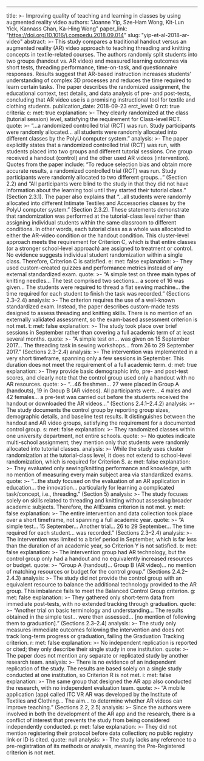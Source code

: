 ---
title: >-
  Improving quality of teaching and learning in classes by using augmented
  reality video
authors: "Joanne Yip, Sze-Ham Wong, Kit-Lun Yick, Kannass Chan, Ka-Hing Wong"
paper_link: "https://doi.org/10.1016/j.compedu.2018.09.014"
slug: "yip-et-al-2018-ar-video"
abstract: >-
  This study compares a traditional handout versus an augmented reality (AR)
  video approach to teaching threading and knitting concepts in textile-related
  courses. The authors randomly split students into two groups (handout vs. AR
  video) and measured learning outcomes via short tests, threading performance,
  time-on-task, and questionnaire responses. Results suggest that AR-based
  instruction increases students’ understanding of complex 3D processes and
  reduces the time required to learn certain tasks. The paper describes the
  randomized assignment, the educational context, test details, and data analysis
  of pre- and post-tests, concluding that AR video use is a promising
  instructional tool for textile and clothing students.
publication_date: 2018-09-23
erct_level: 0
rct: true
criteria:
  c:
    met: true
    explanation: >-
      They clearly randomized at the class (tutorial session) level,
      satisfying the requirement for Class-level RCT.
    quote: >-
      “...a randomized controlled trial (RCT) was run. Study participants were
      randomly allocated... all students were randomly allocated into different
      classes by the PolyU computer system.”
    analysis: >-
      The paper explicitly states that a randomized controlled trial (RCT) was
      run, with students placed into two groups and different tutorial sessions.
      One group received a handout (control) and the other used AR videos
      (intervention). Quotes from the paper include: “To reduce selection bias
      and obtain more accurate results, a randomized controlled trial (RCT) was
      run. Study participants were randomly allocated to two different groups...”
      (Section 2.2) and “All participants were blind to the study in that they did
      not have information about the learning tool until they started their
      tutorial class.” (Section 2.3.1). The paper also explains that “...all
      students were randomly allocated into different Intimate Textiles and
      Accessories classes by the PolyU computer system.” (Section 2.3.2). These
      statements demonstrate that randomization was performed at the
      tutorial-class level rather than assigning individual students within the
      same classroom to different conditions. In other words, each tutorial class
      as a whole was allocated to either the AR-video condition or the handout
      condition. This cluster-level approach meets the requirement for Criterion
      C, which is that entire classes (or a stronger school-level approach) are
      assigned to treatment or control. No evidence suggests individual student
      randomization within a single class. Therefore, Criterion C is satisfied.
  e:
    met: false
    explanation: >-
      They used custom-created quizzes and performance metrics instead of any
      external standardized exam.
    quote: >-
      “A simple test on three main types of knitting needles… The test comprised
      two sections… a score of 16 was given… The students were required to thread
      a flat sewing machine… the time required for each student to finish the
      task was recorded.” (Sections 2.3–2.4)
    analysis: >-
      The criterion requires the use of a well-known standardized exam. Instead,
      the paper describes custom-made tests designed to assess threading and
      knitting skills. There is no mention of an externally validated assessment,
      so the exam-based assessment criterion is not met.
  t:
    met: false
    explanation: >-
      The study took place over brief sessions in September rather than covering a
      full academic term of at least several months.
    quote: >-
      “A simple test on… was given on 15 September 2017… The threading task in
      sewing workshops… from 26 to 29 September 2017.” (Sections 2.3–2.4)
    analysis: >-
      The intervention was implemented in a very short timeframe, spanning only a
      few sessions in September. This duration does not meet the requirement of a
      full academic term.
  d:
    met: true
    explanation: >-
      They provide basic demographic info, pre- and post-test scores, and clearly
      note that the control group used only a handout with no AR resources.
    quote: >-
      “...46 freshmen… 27 were placed in Group A (handouts), 19 in Group B (AR
      videos). All participants were… 4 males and 42 females… a pre-test was
      carried out before the students received the handout or downloaded the AR
      videos…” (Sections 2.4.1–2.4.2)
    analysis: >-
      The study documents the control group by reporting group sizes, demographic
      details, and baseline test results. It distinguishes between the handout and
      AR video groups, satisfying the requirement for a documented control group.
  s:
    met: false
    explanation: >-
      They randomized classes within one university department, not entire schools.
    quote: >-
      No quotes indicate multi-school assignment; they mention only that students
      were randomly allocated into tutorial classes.
    analysis: >-
      While the study uses cluster randomization at the tutorial-class level, it
      does not extend to school-level randomization, which is required for Criterion
      S.
  a:
    met: false
    explanation: >-
      They evaluated only sewing/knitting performance and knowledge, with no
      mention of measuring every main subject area via standardized exams.
    quote: >-
      “...the study focused on the evaluation of an AR application in education…
      the innovation… particularly for learning a complicated task/concept, i.e.,
      threading.” (Section 5)
    analysis: >-
      The study focuses solely on skills related to threading and knitting without
      assessing broader academic subjects. Therefore, the AllExams criterion is not met.
  y:
    met: false
    explanation: >-
      The entire intervention and data collection took place over a short timeframe,
      not spanning a full academic year.
    quote: >-
      “A simple test… 15 September… Another trial… 26 to 29 September… The time
      required for each student… was recorded.” (Sections 2.3–2.4)
    analysis: >-
      The intervention was limited to a brief period in September, which is far less
      than the duration of an academic year, so Criterion Y is not satisfied.
  b:
    met: false
    explanation: >-
      The intervention group had AR technology, but the control group only had a
      handout and no equivalently increased resources or budget.
    quote: >-
      “Group A (handout)… Group B (AR video)… no mention of matching resources or
      budget for the control group.” (Sections 2.4.2–2.4.3)
    analysis: >-
      The study did not provide the control group with an equivalent resource to
      balance the additional technology provided to the AR group. This imbalance
      fails to meet the Balanced Control Group criterion.
  g:
    met: false
    explanation: >-
      They gathered only short-term data from immediate post-tests, with no extended
      tracking through graduation.
    quote: >-
      “Another trial on basic terminology and understanding… The results obtained
      in the simple test… were then assessed… [no mention of following them to
      graduation].” (Sections 2.3–2.4)
    analysis: >-
      The study only measures immediate outcomes following the intervention and
      does not track long-term progress or graduation, failing the Graduation
      Tracking criterion.
  r:
    met: false
    explanation: >-
      No independent replication is reported or cited; they only describe their
      single study in one institution.
    quote: >-
      The paper does not mention any separate or replicated study by another
      research team.
    analysis: >-
      There is no evidence of an independent replication of the study. The results
      are based solely on a single study conducted at one institution, so Criterion R
      is not met.
  i:
    met: false
    explanation: >-
      The same group that designed the AR app also conducted the research, with no
      independent evaluation team.
    quote: >-
      “A mobile application (app) called ITC VR AR was developed by the Institute
      of Textiles and Clothing… The aim… to determine whether AR videos can improve
      teaching.” (Sections 2.2, 2.5)
    analysis: >-
      Since the authors were involved in both the development of the AR app and the
      research, there is a conflict of interest that prevents the study from being
      considered independently conducted.
  p:
    met: false
    explanation: >-
      They did not mention registering their protocol before data collection; no
      public registry link or ID is cited.
    quote: null
    analysis: >-
      The study lacks any reference to a pre-registration of its methods or analysis,
      meaning the Pre-Registered criterion is not met.
